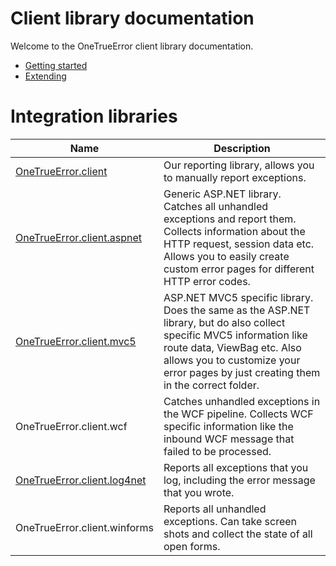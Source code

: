 Client library documentation
============

Welcome to the OneTrueError client library documentation.

* [Getting started](gettingstarted.md)
* [Extending](extending/)


# Integration libraries

Name | Description
--- | -----
[OneTrueError.client](libraries/core/index.md) | Our reporting library, allows you to manually report exceptions.
[OneTrueError.client.aspnet](libraries/aspnet/index.md) | Generic ASP.NET library. Catches all unhandled exceptions and report them. Collects information about the HTTP request, session data etc. Allows you to easily create custom error pages for different HTTP error codes.
[OneTrueError.client.mvc5](libraries/aspnet/mvc5/index.md) | ASP.NET MVC5 specific library. Does the same as the ASP.NET library, but do also collect specific MVC5 information like route data, ViewBag etc. Also allows you to customize your error pages by just creating them in the correct folder.
OneTrueError.client.wcf | Catches unhandled exceptions in the WCF pipeline. Collects WCF specific information like the inbound WCF message that failed to be processed.
[OneTrueError.client.log4net](libraries/log4net/index.md) | Reports all exceptions that you log, including the error message that you wrote.
OneTrueError.client.winforms | Reports all unhandled exceptions. Can take screen shots and collect the state of all open forms.
